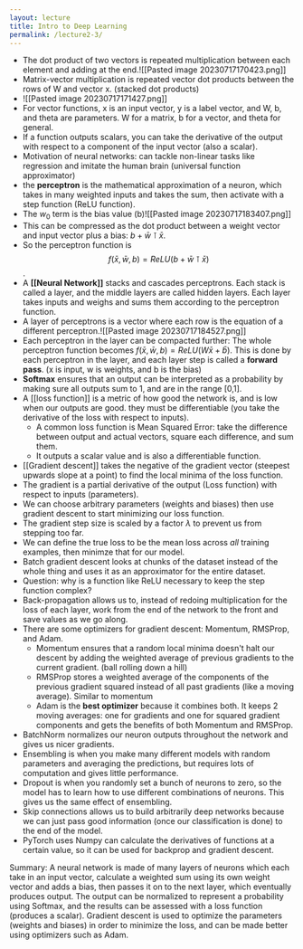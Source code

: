 ```yaml
---
layout: lecture
title: Intro to Deep Learning
permalink: /lecture2-3/
---
```

- The dot product of two vectors is repeated multiplication between each element and adding at the end.![[Pasted image 20230717170423.png]]
- Matrix-vector multiplication is repeated vector dot products between the rows of W and vector x. (stacked dot products)
- ![[Pasted image 20230717171427.png]]
- For vector functions, x is an input vector, y is a label vector, and W, b, and theta are parameters. W for a matrix, b for a vector, and theta for general.
- If a function outputs scalars, you can take the derivative of the output with respect to a component of the input vector (also a scalar).
- Motivation of neural networks: can tackle non-linear tasks like regression and imitate the human brain (universal function approximator)
- the **perceptron** is the mathematical approximation of a neuron, which takes in many weighted inputs and takes the sum, then activate with a step function (ReLU function).
- The $w_{0}$ term is the bias value (b)![[Pasted image 20230717183407.png]]
- This can be compressed as the dot product between a weight vector and input vector plus a bias: $b+\bar{w} \intercal \bar{x}$.
- So the perceptron function is $$f(\bar{x}, \bar{w}, b) = ReLU(b+\bar{w} \intercal \bar{x})$$.
- A **[[Neural Network]]** stacks and cascades perceptrons. Each stack is called a layer, and the middle layers are called hidden layers. Each layer takes inputs and weighs and sums them according to the perceptron function.
- A layer of perceptrons is a vector where each row is the equation of a different perceptron.![[Pasted image 20230717184527.png]]
- Each perceptron in the layer can be compacted further: The whole perceptron function  becomes $f(\bar{x}, \bar{w}, b) = ReLU(W\bar{x}+\bar{b})$. This is done by each perceptron in the layer, and each layer step is called a **forward pass**. (x is input, w is weights, and b is the bias)
- **Softmax** ensures that an output can be interpreted as a probability by making sure all outputs sum to 1, and are in the range \[0,1]. 
- A [[loss function]] is a metric of how good the network is, and is low when our outputs are good. they must be differentiable (you take the derivative of the loss with respect to inputs).
	- A common loss function is Mean Squared Error: take the difference between output and actual vectors, square each difference, and sum them.
	- It outputs a scalar value and is also a differentiable function.
- [[Gradient descent]] takes the negative of the gradient vector (steepest upwards slope at a point) to find the local minima of the loss function.
- The gradient is a partial derivative of the output (Loss function) with respect to inputs (parameters).
- We can choose arbitrary parameters (weights and biases) then use gradient descent to start minimizing our loss function.
- The gradient step size is scaled by a factor $\lambda$ to prevent us from stepping too far.
- We can define the true loss to be the mean loss across *all* training examples, then minimze that for our model.
- Batch gradient descent looks at chunks of the dataset instead of the whole thing and uses it as an approximator for the entire dataset.
- Question: why is a function like ReLU necessary to keep the step function complex?
- Back-propagation allows us to, instead of redoing multiplication for the loss of each layer, work from the end of the network to the front and save values as we go along.
- There are some optimizers for gradient descent: Momentum, RMSProp, and Adam.
	- Momentum ensures that a random local minima doesn't halt our descent by adding the weighted average of previous gradients to the current gradient. (ball rolling down a hill)
	- RMSProp stores a weighted average of the components of the previous gradient squared instead of all past gradients (like a moving average). Similar to momentum
	- Adam is the **best optimizer** because it combines both. It keeps 2 moving averages: one for gradients and one for squared gradient components and gets the benefits of both Momentum and RMSProp.
- BatchNorm normalizes our neuron outputs throughout the network and gives us nicer gradients.
- Ensembling is when you make many different models with random parameters and averaging the predictions, but requires lots of computation and gives little performance.
- Dropout is when you randomly set a bunch of neurons to zero, so the model has to learn how to use different combinations of neurons. This gives us the same effect of ensembling.
- Skip connections allows us to build arbitrarily deep networks because we can just pass good information (once our classification is done) to the end of the model.
- PyTorch uses Numpy can calculate the derivatives of functions at a certain value, so it can be used for backprop and gradient descent.  

Summary: A neural network is made of many layers of neurons which each take in an input vector, calculate a weighted sum using its own weight vector and adds a bias, then passes it on to the next layer, which eventually produces output. The output can be normalized to represent a probability using Softmax, and the results can be assessed with a loss function (produces a scalar). Gradient descent is used to optimize the parameters (weights and biases) in order to minimize the loss, and can be made better using optimizers such as Adam. 